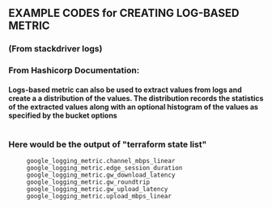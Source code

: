 

## EXAMPLE CODES for CREATING LOG-BASED METRIC 
###  (From stackdriver logs)


### From Hashicorp Documentation:
#### Logs-based metric can also be used to extract values from logs and create a a distribution of the values. The distribution records the statistics of the extracted values along with an optional histogram of the values as specified by the bucket options
#



###    Here would be the output of "terraform state list"
         google_logging_metric.channel_mbps_linear
         google_logging_metric.edge_session_duration
         google_logging_metric.gw_download_latency
         google_logging_metric.gw_roundtrip
         google_logging_metric.gw_upload_latency
         google_logging_metric.upload_mbps_linear


